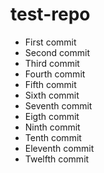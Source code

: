 # test-repo
- First commit
- Second commit
- Third commit
- Fourth commit
- Fifth commit
- Sixth commit
- Seventh commit
- Eigth commit
- Ninth commit
- Tenth commit
- Eleventh commit
- Twelfth commit
